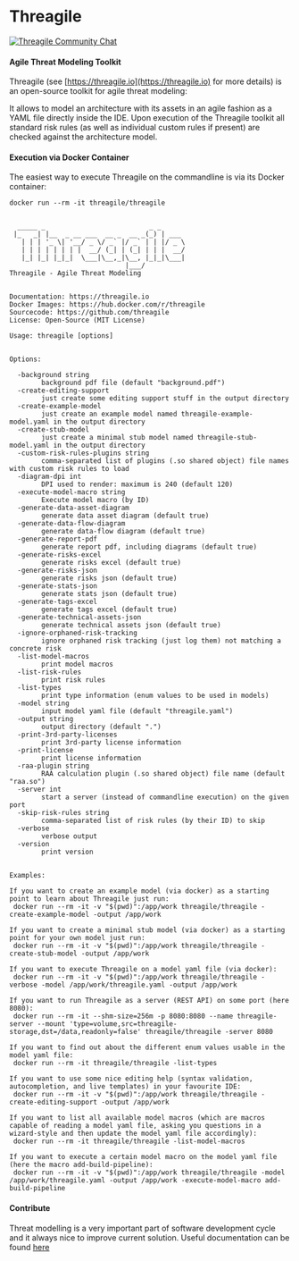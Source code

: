 # Threagile

[![Threagile Community Chat](https://badges.gitter.im/Threagile/community.svg)](https://gitter.im/Threagile/community)

#### Agile Threat Modeling Toolkit
Threagile (see [https://threagile.io](https://threagile.io) for more details) is an open-source toolkit for 
agile threat modeling: 

It allows to model an architecture with its assets in an agile fashion as a YAML file directly inside the IDE. 
Upon execution of the Threagile toolkit all standard risk rules (as well as individual custom rules if present) 
are checked against the architecture model.


#### Execution via Docker Container
The easiest way to execute Threagile on the commandline is via its Docker container: 

    docker run --rm -it threagile/threagile
    
    
      _____ _                          _ _      
     |_   _| |__  _ __ ___  __ _  __ _(_) | ___ 
       | | | '_ \| '__/ _ \/ _` |/ _` | | |/ _ \
       | | | | | | | |  __/ (_| | (_| | | |  __/
       |_| |_| |_|_|  \___|\__,_|\__, |_|_|\___|
                                 |___/        
    Threagile - Agile Threat Modeling
    
    
    Documentation: https://threagile.io
    Docker Images: https://hub.docker.com/r/threagile
    Sourcecode: https://github.com/threagile
    License: Open-Source (MIT License)    
    
    Usage: threagile [options]
    
    
    Options:
    
      -background string
            background pdf file (default "background.pdf")
      -create-editing-support
            just create some editing support stuff in the output directory
      -create-example-model
            just create an example model named threagile-example-model.yaml in the output directory
      -create-stub-model
            just create a minimal stub model named threagile-stub-model.yaml in the output directory
      -custom-risk-rules-plugins string
            comma-separated list of plugins (.so shared object) file names with custom risk rules to load
      -diagram-dpi int
            DPI used to render: maximum is 240 (default 120)
      -execute-model-macro string
            Execute model macro (by ID)
      -generate-data-asset-diagram
            generate data asset diagram (default true)
      -generate-data-flow-diagram
            generate data-flow diagram (default true)
      -generate-report-pdf
            generate report pdf, including diagrams (default true)
      -generate-risks-excel
            generate risks excel (default true)
      -generate-risks-json
            generate risks json (default true)
      -generate-stats-json
            generate stats json (default true)
      -generate-tags-excel
            generate tags excel (default true)
      -generate-technical-assets-json
            generate technical assets json (default true)
      -ignore-orphaned-risk-tracking
            ignore orphaned risk tracking (just log them) not matching a concrete risk
      -list-model-macros
            print model macros
      -list-risk-rules
            print risk rules
      -list-types
            print type information (enum values to be used in models)
      -model string
            input model yaml file (default "threagile.yaml")
      -output string
            output directory (default ".")
      -print-3rd-party-licenses
            print 3rd-party license information
      -print-license
            print license information
      -raa-plugin string
            RAA calculation plugin (.so shared object) file name (default "raa.so")
      -server int
            start a server (instead of commandline execution) on the given port
      -skip-risk-rules string
            comma-separated list of risk rules (by their ID) to skip
      -verbose
            verbose output
      -version
            print version
    
    
    Examples:
    
    If you want to create an example model (via docker) as a starting point to learn about Threagile just run: 
     docker run --rm -it -v "$(pwd)":/app/work threagile/threagile -create-example-model -output /app/work
    
    If you want to create a minimal stub model (via docker) as a starting point for your own model just run: 
     docker run --rm -it -v "$(pwd)":/app/work threagile/threagile -create-stub-model -output /app/work
    
    If you want to execute Threagile on a model yaml file (via docker): 
     docker run --rm -it -v "$(pwd)":/app/work threagile/threagile -verbose -model /app/work/threagile.yaml -output /app/work
    
    If you want to run Threagile as a server (REST API) on some port (here 8080): 
     docker run --rm -it --shm-size=256m -p 8080:8080 --name threagile-server --mount 'type=volume,src=threagile-storage,dst=/data,readonly=false' threagile/threagile -server 8080
    
    If you want to find out about the different enum values usable in the model yaml file: 
     docker run --rm -it threagile/threagile -list-types
    
    If you want to use some nice editing help (syntax validation, autocompletion, and live templates) in your favourite IDE: 
     docker run --rm -it -v "$(pwd)":/app/work threagile/threagile -create-editing-support -output /app/work
    
    If you want to list all available model macros (which are macros capable of reading a model yaml file, asking you questions in a wizard-style and then update the model yaml file accordingly): 
     docker run --rm -it threagile/threagile -list-model-macros
    
    If you want to execute a certain model macro on the model yaml file (here the macro add-build-pipeline): 
     docker run --rm -it -v "$(pwd)":/app/work threagile/threagile -model /app/work/threagile.yaml -output /app/work -execute-model-macro add-build-pipeline

#### Contribute

Threat modelling is a very important part of software development cycle and it always nice to improve current solution. Useful documentation can be found [here](setup-local-development.md)